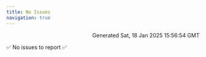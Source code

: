 ```yaml
---
title: No Issues
navigation: true
---
```


<p style="text-align:right;color:#cccs">
Generated Sat, 18 Jan 2025 15:56:54 GMT
</p>
<p>✅ No issues to report ✅</p>



